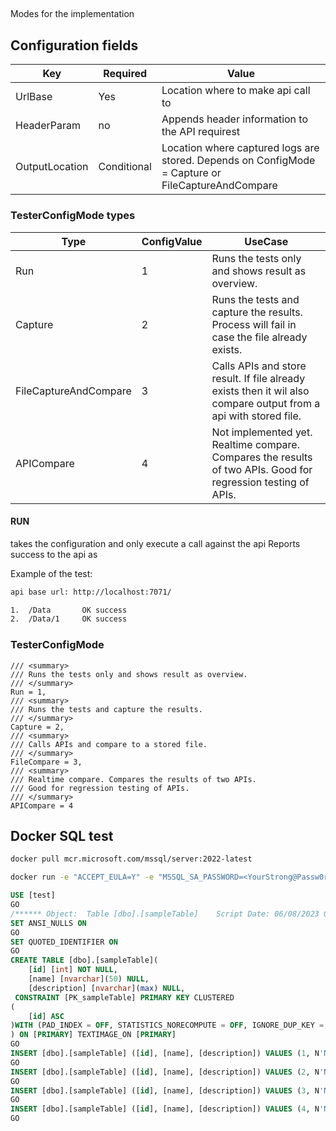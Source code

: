 


##

Modes for the implementation


## Configuration fields

|Key|Required|Value|
|--|--|--|
|UrlBase|Yes | Location where to make api call to|
|HeaderParam|no| Appends header information to the API requirest|
|OutputLocation|Conditional|Location where captured logs are stored. Depends on ConfigMode = Capture or FileCaptureAndCompare|

### TesterConfigMode types

|Type|ConfigValue|UseCase|
|--|--|--|
|Run |1|Runs the tests only and shows result as overview.|
|Capture|2|Runs the tests and capture the results. Process will fail in case the file already exists. |
|FileCaptureAndCompare|3|Calls APIs and store result. If file already exists then it wil also compare output from a api with stored file.|
|APICompare|4|Not implemented yet. Realtime compare. Compares the results of two APIs. Good for regression testing of APIs.|

#### RUN

takes the configuration and only execute a call against the api
Reports success to the api as

Example of the test:
```bash
api base url: http://localhost:7071/

1.  /Data		OK success
2.  /Data/1		OK success
```


### TesterConfigMode

    /// <summary>
    /// Runs the tests only and shows result as overview.
    /// </summary>
    Run = 1,
    /// <summary>
    /// Runs the tests and capture the results.
    /// </summary>
    Capture = 2,
    /// <summary>
    /// Calls APIs and compare to a stored file.
    /// </summary>
    FileCompare = 3,
    /// <summary>
    /// Realtime compare. Compares the results of two APIs. 
    /// Good for regression testing of APIs.
    /// </summary>
    APICompare = 4


## Docker SQL test

```bash
docker pull mcr.microsoft.com/mssql/server:2022-latest
```


```bash
docker run -e "ACCEPT_EULA=Y" -e "MSSQL_SA_PASSWORD=<YourStrong@Passw0rd>" -p 1433:1433 --name sql1 --hostname sql1  -d  mcr.microsoft.com/mssql/server:2022-latest
```


```SQL
USE [test]
GO
/****** Object:  Table [dbo].[sampleTable]    Script Date: 06/08/2023 02:46:50 ******/
SET ANSI_NULLS ON
GO
SET QUOTED_IDENTIFIER ON
GO
CREATE TABLE [dbo].[sampleTable](
	[id] [int] NOT NULL,
	[name] [nvarchar](50) NULL,
	[description] [nvarchar](max) NULL,
 CONSTRAINT [PK_sampleTable] PRIMARY KEY CLUSTERED 
(
	[id] ASC
)WITH (PAD_INDEX = OFF, STATISTICS_NORECOMPUTE = OFF, IGNORE_DUP_KEY = OFF, ALLOW_ROW_LOCKS = ON, ALLOW_PAGE_LOCKS = ON, OPTIMIZE_FOR_SEQUENTIAL_KEY = OFF) ON [PRIMARY]
) ON [PRIMARY] TEXTIMAGE_ON [PRIMARY]
GO
INSERT [dbo].[sampleTable] ([id], [name], [description]) VALUES (1, N'Name', N'description')
GO
INSERT [dbo].[sampleTable] ([id], [name], [description]) VALUES (2, N'Name2', N'descriptopn2')
GO
INSERT [dbo].[sampleTable] ([id], [name], [description]) VALUES (3, N'Name3', N'description3')
GO
INSERT [dbo].[sampleTable] ([id], [name], [description]) VALUES (4, N'Name4', N'descirption 2')
GO
```



